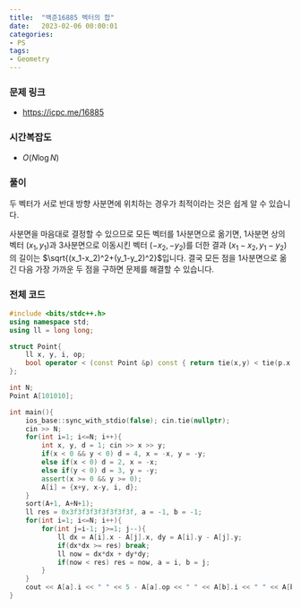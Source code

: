 ```yaml
---
title:  "백준16885 벡터의 합"
date:   2023-02-06 00:00:01
categories:
- PS
tags:
- Geometry
---
```


### 문제 링크
* https://icpc.me/16885

### 시간복잡도
* $O(N \log N)$

### 풀이
두 벡터가 서로 반대 방향 사분면에 위치하는 경우가 최적이라는 것은 쉽게 알 수 있습니다.

사분면을 마음대로 결정할 수 있으므로 모든 벡터를 1사분면으로 옮기면, 1사분면 상의 벡터 $(x_1, y_1)$과 3사분면으로 이동시킨 벡터 $(-x_2, -y_2)$를 더한 결과 $(x_1-x_2, y_1-y_2)$의 길이는 $\sqrt{(x_1-x_2)^2+(y_1-y_2)^2}$입니다. 결국 모든 점을 1사분면으로 옮긴 다음 가장 가까운 두 점을 구하면 문제를 해결할 수 있습니다.

### 전체 코드
```cpp
#include <bits/stdc++.h>
using namespace std;
using ll = long long;

struct Point{
    ll x, y, i, op;
    bool operator < (const Point &p) const { return tie(x,y) < tie(p.x,p.y); }
};

int N;
Point A[101010];

int main(){
    ios_base::sync_with_stdio(false); cin.tie(nullptr);
    cin >> N;
    for(int i=1; i<=N; i++){
        int x, y, d = 1; cin >> x >> y;
        if(x < 0 && y < 0) d = 4, x = -x, y = -y;
        else if(x < 0) d = 2, x = -x;
        else if(y < 0) d = 3, y = -y;
        assert(x >= 0 && y >= 0);
        A[i] = {x+y, x-y, i, d};
    }
    sort(A+1, A+N+1);
    ll res = 0x3f3f3f3f3f3f3f3f, a = -1, b = -1;
    for(int i=1; i<=N; i++){
        for(int j=i-1; j>=1; j--){
            ll dx = A[i].x - A[j].x, dy = A[i].y - A[j].y;
            if(dx*dx >= res) break;
            ll now = dx*dx + dy*dy;
            if(now < res) res = now, a = i, b = j;
        }
    }
    cout << A[a].i << " " << 5 - A[a].op << " " << A[b].i << " " << A[b].op;
}
```
